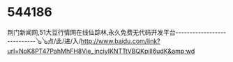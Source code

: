# 544186
荆门新闻网,51大豆行情网在线仙踪林,永久免费无代码开发平台----------------------------🪕🪕点/此/进/入/http://www.baidu.com/link?url=NoK8PT47PahMhFH8Vie_jnciyIKNTTtVBQKpill6udK&amp;wd
